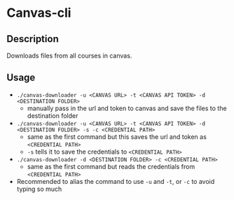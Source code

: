 # Canvas-cli

## Description
Downloads files from all courses in canvas.

## Usage
- `./canvas-downloader -u <CANVAS URL> -t <CANVAS API TOKEN> -d <DESTINATION FOLDER>`
    - manually pass in the url and token to canvas and save the files to the destination folder
- `./canvas-downloader -u <CANVAS URL> -t <CANVAS API TOKEN> -d <DESTINATION FOLDER> -s -c <CREDENTIAL PATH>`
    - same as the first command but this saves the url and token as `<CREDENTIAL PATH>`
    - `-s` tells it to save the credentials to `<CREDENTIAL PATH>`
- `./canvas-downloader -d <DESTINATION FOLDER> -c <CREDENTIAL PATH>`
    - same as the first command but reads the credentials from `<CREDENTIAL PATH>`
- Recommended to alias the command to use `-u` and `-t`, or `-c` to avoid typing so much
